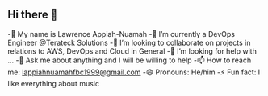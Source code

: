 ## Hi there 👋

  -🔭 My name is Lawrence Appiah-Nuamah
  -🌱 I’m currently a DevOps Engineer @Terateck Solutions
  -👯 I’m looking to collaborate on projects in relations to AWS, DevOps and Cloud in General
  -🤔 I’m looking for help with ...
  -💬 Ask me about anything and I will be willing to help
  -📫 How to reach me: lappiahnuamahfbc1999@gmail.com
  -😄 Pronouns: He/him
  -⚡ Fun fact: I like everything about music

